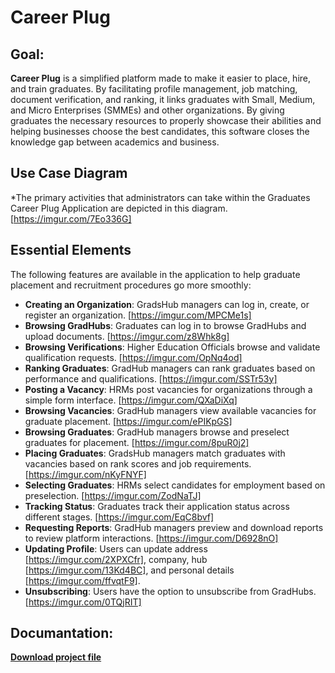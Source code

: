 # Career Plug

## Goal:
**Career Plug** is a simplified platform made to make it easier to place, hire, and train graduates. By facilitating profile management, job matching, document verification, and ranking, it links graduates with Small, Medium, and Micro Enterprises (SMMEs) and other organizations. By giving graduates the necessary resources to properly showcase their abilities and helping businesses choose the best candidates, this software closes the knowledge gap between academics and business.

## Use Case Diagram
*The primary activities that administrators can take within the Graduates Career Plug Application are depicted in this diagram. [https://imgur.com/7Eo336G]

## Essential Elements
The following features are available in the application to help graduate placement and recruitment procedures go more smoothly:

- **Creating an Organization**: GradsHub managers can log in, create, or register an organization. [https://imgur.com/MPCMe1s]
- **Browsing GradHubs**: Graduates can log in to browse GradHubs and upload documents. [https://imgur.com/z8Whk8g]
- **Browsing Verifications**: Higher Education Officials browse and validate qualification requests. [https://imgur.com/OpNq4od]
- **Ranking Graduates**: GradHub managers can rank graduates based on performance and qualifications. [https://imgur.com/SSTr53y]
- **Posting a Vacancy**: HRMs post vacancies for organizations through a simple form interface. [https://imgur.com/QXaDiXq]
- **Browsing Vacancies**: GradHub managers view available vacancies for graduate placement. [https://imgur.com/ePIKpGS]
- **Browsing Graduates**: GradHub managers browse and preselect graduates for placement. [https://imgur.com/8puR0j2]
- **Placing Graduates**: GradsHub managers match graduates with vacancies based on rank scores and job requirements. [https://imgur.com/nKyFNYF]
- **Selecting Graduates**: HRMs select candidates for employment based on preselection. [https://imgur.com/ZodNaTJ]
- **Tracking Status**: Graduates track their application status across different stages. [https://imgur.com/EqC8bvf]
- **Requesting Reports**: GradHub managers preview and download reports to review platform interactions. [https://imgur.com/D6928nO]
- **Updating Profile**: Users can update address [https://imgur.com/2XPXCfr], company, hub [https://imgur.com/13Kd4BC], and personal details [https://imgur.com/ffvqtF9].
- **Unsubscribing**: Users have the option to unsubscribe from GradHubs.[https://imgur.com/0TQjRIT]


## Documantation:
**<a href="https://view.officeapps.live.com/op/view.aspx?src=https%3A%2F%2Fraw.githubusercontent.com%2FLungeloMh%2FGradsHub%2Frefs%2Fheads%2Fmain%2FGradsHUB.docx&wdOrigin=BROWSELINK">Download project file</a>**
